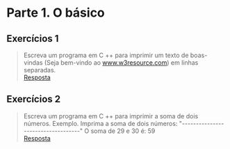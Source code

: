 # Parte 1. O básico

## Exercícios 1

> Escreva um programa em C ++ para imprimir um texto de boas-vindas
> (Seja bem-vindo ao www.w3resource.com) em linhas separadas. <br/> 
> [Resposta](exerc_1.cpp)

## Exercícios 2

> Escreva um programa em C ++ para imprimir a soma de dois números.
> Exemplo. Imprima a soma de dois números:
> "-----------------------------------"
> O soma de 29 e 30 é: 59  <br/> 
> [Resposta](exerc_2.cpp)


